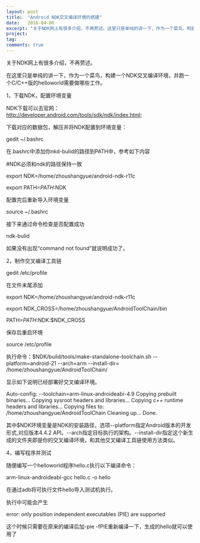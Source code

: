 ```yaml
---
layout: post
title:  "Android NDK交叉编译环境的搭建"
date:   2016-04-06
excerpt: "关于NDK网上有很多介绍，不再赘述。这里只是单纯的讲一下，作为一个菜鸟，构建一个NDK交叉编译环境，并跑一个C/C++版的helloworld需要做哪些工作。"
project: 
tag:
comments: true
---
```


关于NDK网上有很多介绍，不再赘述。

在这里只是单纯的讲一下，作为一个菜鸟，构建一个NDK交叉编译环境，并跑一个C/C++版的helloworld需要做哪些工作。

1，下载NDK，配置环境变量

NDK下载可以去官网：http://developer.android.com/tools/sdk/ndk/index.html;

下载对应的数据包，解压并将NDK配置到环境变量：

gedit  ~/.bashrc

在.bashrc中添加你nkd-bulid的路径到PATH中，参考如下内容

#NDK必须和ndk的路径保持一致

export NDK=/home/zhoushangyue/android-ndk-r11c

export PATH=$PATH:$NDK

配置完后重新导入环境变量

source  ~/.bashrc

接下来通过命令检查是否配置成功

ndk-bulid

如果没有出现“command not found”就说明成功了。

2，制作交叉编译工具链

gedit /etc/profile

在文件末尾添加

export NDK=/home/zhoushangyue/android-ndk-r11c

export NDK_CROSS=/home/zhoushangyue/AndroidToolChain/bin

PATH=$PATH:$NDK:$NDK_CROSS

保存后重启环境

source /etc/profile

执行命令：$NDK/build/tools/make-standalone-toolchain.sh --platform=android-21 --arch=arm --install-dir=
/home/zhoushangyue/AndroidToolChain/

显示如下说明已经部署好交叉编译环境。

Auto-config: --toolchain=arm-linux-androideabi-4.9
Copying prebuilt binaries...
Copying sysroot headers and libraries...
Copying c++ runtime headers and libraries...
Copying files to: /home/zhoushangyue/AndroidToolChain
Cleaning up...
Done.

其中$NDK环境变量是NDK的安装路径，选项--platform指定Android版本的开发形式,对应版本4.4.2 API。--arch指定目标执行的架构。--install-dir指定这个新生成的文件夹即是你的交叉编译环境，和其他交叉编译工具链使用方法类似。

4，编写程序并测试

随便编写一个helloworld程序hello.c执行以下编译命令：

arm-linux-androideabi-gcc hello.c -o hello

在通过adb将可执行文件hello导入测试机执行。

执行中可能会产生

error: only position independent executables (PIE) are supported

这个时候只需要在原来的编译后加-pie -fPIE重新编译一下，生成的hello就可以使用了
